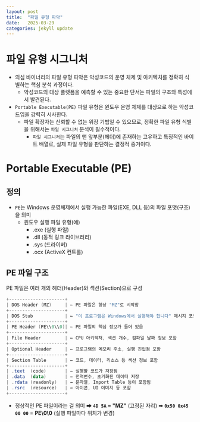```yaml
---
layout: post
title:  "파일 유형 파악"
date:   2025-03-29
categories: jekyll update
---
```

# 파일 유형 시그니처

- 의심 바이너리의 파일 유형 파악은 악성코드의 운영 체제 및 아키텍처를 정확히 식별하는 핵심 분석 과정이다.
    - 악성코드의 대상 플랫폼을 예측할 수 있는 중요한 단서는 파일의 구조와 특성에서 발견된다.
- `Portable Executable(PE)` 파일 유형은 윈도우 운영 체제를 대상으로 하는 악성코드임을 강력히 시사한다.
    - 파일 확장자는 신뢰할 수 없는 위장 기법일 수 있으므로, 정확한 파일 유형 식별을 위해서는 `파일 시그니처` 분석이 필수적이다.
	    - `파일 시그니처`는 파일의 맨 앞부분(헤더)에 존재하는 고유하고 특징적인 바이트 배열로, 실제 파일 유형을 판단하는 결정적 증거이다.

# Portable Executable (PE)

## 정의

- `PE`는 Windows 운영체제에서 실행 가능한 파일(EXE, DLL 등)의 파일 포맷(구조)을 의미
    - 윈도우 실행 파일 유형(예)
        - .exe (실행 파일)
        - .dll (동적 링크 라이브러리)
        - .sys (드라이버)
        - .ocx (ActiveX 컨트롤)

## PE 파일 구조

PE 파일은 여러 개의 헤더(Header)와 섹션(Section)으로 구성
```powershell
+---------------------+
| DOS Header (MZ)     | ← PE 파일은 항상 "MZ"로 시작함
+---------------------+
| DOS Stub            | ← "이 프로그램은 Windows에서 실행해야 합니다" 메시지 포함
+---------------------+
| PE Header (PE\\0\\0)| ← PE 파일의 핵심 정보가 들어 있음
+---------------------+
| File Header         | ← CPU 아키텍처, 섹션 개수, 컴파일 날짜 정보 포함
+---------------------+
| Optional Header     | ← 프로그램의 메모리 주소, 실행 진입점 포함
+---------------------+
| Section Table       | ← 코드, 데이터, 리소스 등 섹션 정보 포함
+---------------------+
| .text  (code)       | ← 실행할 코드가 저장됨
| .data  (data)       | ← 전역변수, 초기화된 데이터 저장
| .rdata (readonly)   | ← 문자열, Import Table 등이 포함됨
| .rsrc  (resource)   | ← 아이콘, UI 이미지 등 포함
+---------------------+
```

- 정상적인 PE 파일이라는 걸 의미
    ➡ **`4D 5A` = "MZ"** (고정된 자리)
    ➡ **`0x50 0x45 00 00`** = **PE\0\0** (실행 파일마다 위치가 변경)

